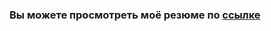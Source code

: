 ### Вы можете просмотреть моё резюме по [ссылке](https://nickkazban.github.io/about-myself.io/ "Ну скорее уже посмотри что я умею)))")
